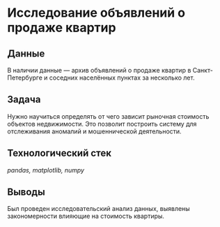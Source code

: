 # Исследование объявлений о продаже квартир
## Данные
В наличии данные — архив объявлений о продаже квартир в Санкт-Петербурге и соседних населённых пунктах за несколько лет.
## Задача
Нужно научиться определять от чего зависит рыночная стоимость объектов недвижимости. Это позволит построить систему для отслеживания аномалий и мошеннической деятельности.
## Технологический стек
*pandas, matplotlib, numpy*
## Выводы
Был проведен исследовательский анализ данных, выявлены закономерности влияющие на стоимость квартиры.
